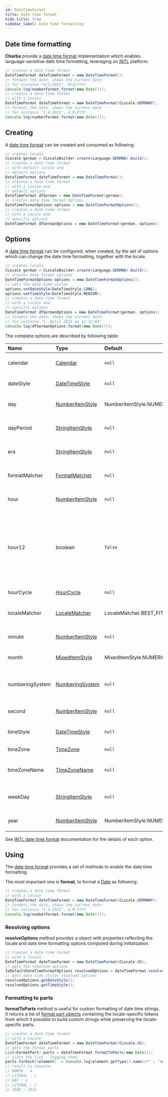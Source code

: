 ```yaml
---
id: DateTimeFormat
title: Date time format
hide_title: true
sidebar_label: Date time formatting
---
```

## Date time formatting

**Charba** provide a [date time format](https://pepstock-org.github.io/Charba/5.6/org/pepstock/charba/client/intl/DateTimeFormat.html) implementation which enables language-sensitive date time formatting, leveraging on [INTL](https://developer.mozilla.org/en-US/docs/Web/JavaScript/Reference/Global_Objects/Intl/DateTimeFormat) platform.

```java
// creates a date time format
DateTimeFormat dateTimeFormat = new DateTimeFormat();
// formats the date, shows the current date, 
// for instance "4/1/2021", M/d/YYYY
Console.log(numberFormat.format(new Date()));
// creates a date time format 
// with a locale
DateTimeFormat dateTimeFormat = new DateTimeFormat(CLocale.GERMANY);
// formats the date, shows the current date 
// for instance "1.4.2021", d.M.YYYY
Console.log(numberFormat.format(new Date()));
```

## Creating

A [date time format](https://pepstock-org.github.io/Charba/5.6/org/pepstock/charba/client/intl/DateTimeFormat.html) can be created and consumed as following: 

```java
// creates locale
CLocale german = CLocaleBuilder.create(Language.GERMAN).build();
// creates a date time format
// with default locale and
// default options
DateTimeFormat dateTimeFormat = new DateTimeFormat();
// creates a date time format
// with a locale and
// default options
DateTimeFormat dfGerman = new DateTimeFormat(german);
// creates date time format options
DateTimeFormatOptions options = new DateTimeFormatOptions();
// creates a date time format
// with a locale and
// specific options
DateTimeFormat dfGermanOptions = new DateTimeFormat(german, options);
```

## Options

A [date time format](https://pepstock-org.github.io/Charba/5.6/org/pepstock/charba/client/intl/DateTimeFormat.html) can be configured, when created, by the set of options which can change the date time formatting, together with the locale.

```java
// creates locale
CLocale german = CLocaleBuilder.create(Language.GERMAN).build();
// creates date format options
DateTimeFormatOptions options = new DateTimeFormatOptions();
// sets the date time styles
options.setDateStyle(DateTimeStyle.LONG);
options.setTimeStyle(DateTimeStyle.MEDIUM);
// creates a date time format
// with a locale and
// specific options
DateTimeFormat dfGermanOptions = new DateTimeFormat(german, options);
// formats the date, shows the current date 
// for instance "1. April 2021 um 12:12:04"
Console.log(dfGermanOptions.format(new Date()));
```

The complete options are described by following table:

| Name | Type | Default | Description
| :- | :- | :- | :-
| calendar | [Calendar](https://pepstock-org.github.io/Charba/5.6/org/pepstock/charba/client/intl/enums/Calendar.html) | `null` | The calendar to use for formatting.
| dateStyle | [DateTimeStyle](https://pepstock-org.github.io/Charba/5.6/org/pepstock/charba/client/intl/enums/DateTimeStyle.html) | `null` | The date style to use when formatting.
| day | [NumberItemStyle](https://pepstock-org.github.io/Charba/5.6/org/pepstock/charba/client/intl/enums/NumberItemStyle.html) | NumberItemStyle.NUMERIC | The representation of the day.
| dayPeriod | [StringItemStyle](https://pepstock-org.github.io/Charba/5.6/org/pepstock/charba/client/intl/enums/StringItemStyle.html) | `null` | The way day periods should be expressed.
| era | [StringItemStyle](https://pepstock-org.github.io/Charba/5.6/org/pepstock/charba/client/intl/enums/StringItemStyle.html) | `null` | The representation of the era.
| formatMatcher | [FormatMatcher](https://pepstock-org.github.io/Charba/5.6/org/pepstock/charba/client/intl/enums/FormatMatcher.html) | `null` | The format matching algorithm to use. 
| hour | [NumberItemStyle](https://pepstock-org.github.io/Charba/5.6/org/pepstock/charba/client/intl/enums/NumberItemStyle.html) | `null` | The representation of the hour. 
| hour12 | boolean | `false` | Whether to use 12-hour time (as opposed to 24-hour time).<br/> This option overrides the `hourCycle` option in case both are present.
| hourCycle | [HourCycle](https://pepstock-org.github.io/Charba/5.6/org/pepstock/charba/client/intl/enums/HourCycle.html) | `null` | The hour cycle to use.
| localeMatcher | [LocaleMatcher](https://pepstock-org.github.io/Charba/5.6/org/pepstock/charba/client/intl/enums/LocaleMatcher.html) | LocaleMatcher.BEST_FIT | The locale matching algorithm to use.
| minute | [NumberItemStyle](https://pepstock-org.github.io/Charba/5.6/org/pepstock/charba/client/intl/enums/NumberItemStyle.html) | `null` | The representation of the minute. 
| month | [MixedItemStyle](https://pepstock-org.github.io/Charba/5.6/org/pepstock/charba/client/intl/enums/MixedItemStyle.html) | MixedItemStyle.NUMERIC | The representation of the month.
| numberingSystem | [NumberingSystem](https://pepstock-org.github.io/Charba/5.6/org/pepstock/charba/client/intl/enums/NumberingSystem.html) | `null` | The numbering system to use for date time formatting. 
| second | [NumberItemStyle](https://pepstock-org.github.io/Charba/5.6/org/pepstock/charba/client/intl/enums/NumberItemStyle.html) | `null` | The representation of the second. 
| timeStyle | [DateTimeStyle](https://pepstock-org.github.io/Charba/5.6/org/pepstock/charba/client/intl/enums/DateTimeStyle.html) | `null` | The time style to use when formatting.
| timeZone | [TimeZone](https://pepstock-org.github.io/Charba/5.6/org/pepstock/charba/client/intl/enums/TimeZone.html) | `null` | The time zone to use.
| timeZoneName | [TimeZoneName](https://pepstock-org.github.io/Charba/5.6/org/pepstock/charba/client/intl/enums/TimeZoneName.html) | `null` | The representation of the time zone name. 
| weekDay | [StringItemStyle](https://pepstock-org.github.io/Charba/5.6/org/pepstock/charba/client/intl/enums/StringItemStyle.html) | `null` | The representation of the weekday.
| year | [NumberItemStyle](https://pepstock-org.github.io/Charba/5.6/org/pepstock/charba/client/intl/enums/NumberItemStyle.html) | NumberItemStyle.NUMERIC | The representation of the year.

See [INTL date time format](https://developer.mozilla.org/en-US/docs/Web/JavaScript/Reference/Global_Objects/Intl/DateTimeFormat/DateTimeFormat#parameters) documentation for the details of each option.

## Using

The [date time format](https://pepstock-org.github.io/Charba/5.6/org/pepstock/charba/client/intl/DateTimeFormat.html) provides a set of methods to enable the date time formatting.

The most important one is **format**, to format a [Date](https://docs.oracle.com/en/java/javase/11/docs/api/java.base/java/util/Date.html) as following:

```java
// creates a date time format 
// with a locale
DateTimeFormat dateTimeFormat = new DateTimeFormat(CLocale.GERMANY);
// formats the date, shows the current date 
// for instance "1.4.2021", d.M.YYYY
Console.log(numberFormat.format(new Date()));
```

### Resolving options

**resolveOptions** method provides a object with properties reflecting the locale and date time formatting options computed during initialization.

```java
// creates a date time format 
// with a locale
DateTimeFormat dateTimeFormat = new DateTimeFormat(CLocale.US);
// gets the resolved options
IsDefaultDateTimeFormatOptions resolvedOptions = dateTimeFormat.resolveOptions();
// gets date time styles resolved options
resolvedOptions.getDateStyle();
resolvedOptions.getTimeStyle();
```

### Formatting to parts

**formatToParts** method is useful for custom formatting of date time strings. It returns a list of [format part objects](https://pepstock-org.github.io/Charba/5.6/org/pepstock/charba/client/intl/FormatPart.html) containing the locale-specific tokens from which it possible to build custom strings while preserving the locale-specific parts.

```java
// creates a date time format 
// with a locale
DateTimeFormat dateTimeFormat = new DateTimeFormat(CLocale.US);
// gets the format parts
List<FormatPart> parts = dateTimeFormat.formatToParts(new Date());
// scans the list , logging them
parts.forEach((element) -> Console.log(element.getType().name()+" : "+element.getValue()));
// result to console:
// MONTH : 4
// LITERAL : /
// DAY : 1
// LITERAL : /
// YEAR : 2021
```
